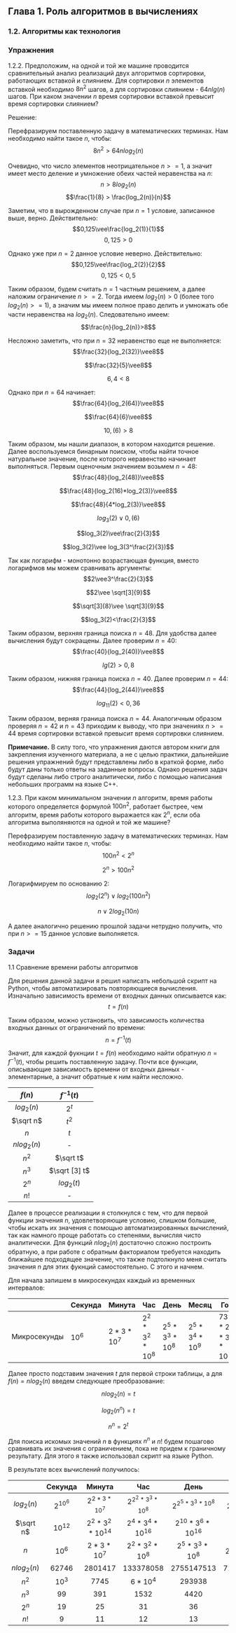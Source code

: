 ## Глава 1. Роль алгоритмов в вычислениях

### 1.2. Алгоритмы как технология

### Упражнения

1.2.2. Предположим, на одной и той же машине проводится сравнительный анализ реализаций двух алгоритмов сортировки, работающих вставкой и слиянием. Для сортировки $n$ элементов вставкой необходимо $8n^2$ шагов, а для сортировки слиянием - $64 n lg(n)$ шагов. При каком значении $n$ время сортировки вставкой превысит время сортировки слиянием?

Решение:

Перефразируем поставленную задачу в математических терминах. Нам необходимо найти такое $n$, чтобы:
$$8n^2 > 64nlog_2(n)$$

Очевидно, что число элементов неотрицательное $n>=1$, а значит имеет место деление и умножение обеих частей неравенства на $n$:
$$n > 8log_2(n)$$
$$\frac{1}{8} > \frac{log_2(n)}{n}$$

Заметим, что в вырожденном случае при $n=1$ условие, записанное выше, верно. Действительно:
$$0,125\vee\frac{log_2(1)}{1}$$
$$0,125>0$$

Однако уже при $n=2$ данное условие неверно. Действительно:
$$0,125\vee\frac{log_2(2)}{2}$$
$$0,125<0,5$$

Таким образом, будем считать $n=1$ частным решением, а далее наложим ограничение $n>=2$. Тогда имеем $log_2(n)>0$ (более того $log_2(n)>=1$), а значим мы имеем полное право делить и умножать обе части неравенства на $log_2(n)$. Следовательно имеем:
$$\frac{n}{log_2(n)}>8$$


Несложно заметить, что при $n=32$ неравенство еще не выполняется:
$$\frac{32}{log_2(32)}\vee8$$

$$\frac{32}{5}\vee8$$

$$6,4<8$$

Однако при $n=64$ начинает:
$$\frac{64}{log_2(64)}\vee8$$

$$\frac{64}{6}\vee8$$

$$10,(6)>8$$

Таким образом, мы нашли диапазон, в котором находится решение. Далее воспользуемся бинарным поиском, чтобы найти точное натуральное значение, после которого неравенство начинает выполняться. Первым оценочным значением возьмем $n=48$:
$$\frac{48}{log_2(48)}\vee8$$

$$\frac{48}{log_2(16)*log_2(3)}\vee8$$

$$\frac{48}{4*log_2(3)}\vee8$$

$$log_3(2)\vee0,(6)$$

$$log_3(2)\vee\frac{2}{3}$$

$$log_3(2)\vee log_3(3^\frac{2}{3})$$

Так как логарифм - монотонно возрастающая функция, вместо логарифмов мы можем сравнивать аргументы:
$$2\vee3^\frac{2}{3}$$

$$2\vee \sqrt[3]{9}$$

$$\sqrt[3]{8}\vee \sqrt[3]{9}$$

$$log_3(2)<\frac{2}{3}$$

Таким образом, верхняя граница поиска $n=48$. Для удобства далее вычисления будут сокращены. Далее проверим $n=40$:
$$\frac{40}{log_2(40)}\vee8$$

$$lg(2)>0,8$$

Таким образом, нижняя граница поиска $n=40$. Далее проверим $n=44$:
$$\frac{44}{log_2(44)}\vee8$$

$$log_{11}(2)<0,36$$

Таким образом, верняя граница поиска $n=44$. Аналогичным образом проверяя $n=42$ и $n=43$ приходим к выводу, что при значениях $n>=44$ время сортировки вставкой превысит время сортировки слиянием.

**Примечание.** В силу того, что упражнения даются автором книги для закрепления изученного материала, а не с целью практики, дальнейшие решения упражнений будут представлены либо в краткой форме, либо будут даны только ответы на заданные вопросы. Однако решения задач будут сделаны либо строго аналитически, либо с помощью написания небольших программ на языке C++.

1.2.3. При каком минимальном значении $n$ алгоритм, время работы которого определяется формулой $100n^2$, работает быстрее, чем алгоритм, время работы которого выражается как $2^n$, если оба алгоритма выполяняются на одной и той же машине?

Перефразируем поставленную задачу в математических терминах. Нам необходимо найти такое $n$, чтобы:
$$100n^2<2^n$$

$$2^n>100n^2$$

Логарифмируем по основанию 2:
$$log_2(2^n)\vee log_2(100n^2)$$

$$n\vee2log_2(10n)$$

А далее аналогично решению прошлой задачи нетрудно получить, что при $n>=15$ данное условие выполняется.

###  Задачи

1.1 Сравнение времени работы алгоритмов

Для решения данной задачи я решил написать небольшой скрипт на Python, чтобы автоматизировать повторяющиеся вычисления. Изначально зависимость времени от входных данных описывается как:
$$t=f(n)$$

Таким образом, можно установить, что зависимость количества входных данных от ограничений по времени:
$$n=f^{-1}(t)$$

Значит, для каждой фукнции $t=f(n)$ необходимо найти обратную $n=f^{-1}(t)$, чтобы решить поставленную задачу. Почти все функции, описывающие зависимость времени от входных данных - элементарные, а значит обратные к ним найти несложно.

| $f(n)$        | $f^{-1}(t)$    |
|:-----------:|:------------:|
| $log_2(n)$  | $2^t$        |
| $\sqrt n$   | $t^2$        |
| $n$         | $t$          |
| $nlog_2(n)$ | -            |
| $n^2$       | $\sqrt t$    |
| $n^3$       | $\sqrt [3] t$ |
| $2^n$       | $log_2(t)$   |
| $n!$        | -             |

Далее в процессе реализации я столкнулся с тем, что для первой функции значения $n$, удовлетворяющие условию, слишком большие, чтобы искать их значения с помощью автоматизированных вычислений, так как намного проще работать со степенями, вычисляя чисто аналитически. Для функций $nlog_2(n)$ достаточно сложно построить обратную, а при работе с обратным факториалом требуется находить ближайшее подходящее значение, что также подтолкнуло меня считать значения $n$ для этих фукнций самостоятельно. С этого и начнем.

Для начала запишем в микросекундах каждый из временных интервалов:

|              | Секунда | Минута     | Час            | День           | Месяц          | Год                | Век |
|--------------|---------|------------|----------------|----------------|----------------|--------------------|-----|
| Микросекунды | $10^6$  | $2 * 3 * 10^7$ | $2^2 * 3^2 * 10^8$ | $2^5 * 3^3 * 10^8$ | $2^5 * 3^4 * 10^9$ | $73 * 2^4 * 3^4 * 10^{10}$ |$73 * 2^4 * 3^4 * 10^{12}$ |

Далее просто подставим значения $t$ для первой строки таблицы, а для $f(n)=nlog_2(n)$ введем следующее преобразование:
$$nlog_2(n)=t$$

$$log_2(n^n)=t$$

$$n^n=2^t$$

Для поиска искомых значений $n$ в функциях $n^n$ и $n!$ будем пошагово сравнивать их значения с ограничением, пока не придем к граничному результату. Для этого я также использовал скрипт на языке Python.

В результате всех вычислений получилось:

|          | Секунда | Минута             | Час         | День               | Месяц            | Год              | Век              |
|:--------:|:---------:|:-------------------:|:-----------:|:-------------------:|:-----------------:|:-----------------:|:-----------------:|
|$log_2(n)$ |$2^{10^6}$ |$2^{2 * 3 * 10^7}$ |$2^{2^2 * 3^3 * 10^8}$ |$2^{2^5 * 3^3 * 10^8}$ |$2^{2^5 * 3^4 * 10^9}$ |$2^{73 * 2^4 * 3^4 * 10^{10}}$ |$2^{73 * 2^4 * 3^4 * 10^{12}}$ |
|$\sqrt n$ |$10^{12}$ |$2^2 * 3^2 * 10^{14}$ |$2^4 * 3^4 * 10^{16}$ |$2^{10} * 3^6 * 10^{16}$ |$2^{10} * 3^8 * 10^{18}$ |$73^2 * 2^8 * 3^8 * 10^{20}$ |$73^2 * 2^8 * 3^8 * 10^{24}$ |
|$n$ |$10^6$ |$2 * 3 * 10^7$ |$2^2 * 3^2 * 10^8$ |$2^5 * 3^3 * 10^8$ |$2^5 * 3^4 * 10^9$ |$73 * 2^4 * 3^4 * 10^{10}$ |$73 * 2^4 * 3^4 * 10^{12}$ |
|$nlog_2(n)$ |$62746$ |$2801417$ |$133378058$ |$2755147513$ |$71870856404$ |$21365679736790$ |$1865001897511510$ |
|$n^2$ |$10^3$ |$7745$ |$6 * 10^4$ |$293938$ |$1609968$ |$30758413$ |$307584134$ |
|$n^3$ |$99$ |$391$ |$1532$ |$4420$ |$13736$ |$98169$ |$455661$ |
|$2^n$ |$19$ |$25$ |$31$ |$36$ |$41$ |$49$ |$56$ |
|$n!$ |$9$ |$11$ |$12$ |$13$ |$15$ |$17$ |$18$ |









